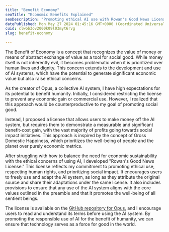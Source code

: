 ```yaml
---
title: "Benefit Economy"
seoTitle: "Economic Benefits Explained"
seoDescription: "Promoting ethical AI use with Rowan's Good News License to balance economic sustainability and social impact for the benefit of humanity"
datePublished: Mon May 27 2024 01:45:16 GMT+0000 (Coordinated Universal Time)
cuid: clwob3ov2000k09l03myt6rvg
slug: benefit-economy

---
```


The Benefit of Economy is a concept that recognizes the value of money or means of abstract exchange of value as a tool for social good. While money itself is not inherently evil, it becomes problematic when it is prioritized over human lives and dignity. This concern extends to the development and use of AI systems, which have the potential to generate significant economic value but also raise ethical concerns.

As the creator of Opus, a collective AI system, I have high expectations for its potential to benefit humanity. Initially, I considered restricting the license to prevent any economic gain or commercial use. However, I realized that this approach would be counterproductive to my goal of promoting social good.

Instead, I proposed a license that allows users to make money off the AI system, but requires them to demonstrate a measurable and significant benefit-cost gain, with the vast majority of profits going towards social impact initiatives. This approach is inspired by the concept of Gross Domestic Happiness, which prioritizes the well-being of people and the planet over purely economic metrics.

After struggling with how to balance the need for economic sustainability with the ethical concerns of using AI, I developed "Rowan's Good News License." This license reflects my commitment to promoting ethical use, respecting human rights, and prioritizing social impact. It encourages users to freely use and adapt the AI system, as long as they attribute the original source and share their adaptations under the same license. It also includes provisions to ensure that any use of the AI system aligns with the core values outlined in the preamble and that it promotes the well-being of all sentient beings.

The license is available on the [GitHub repository for Opus](https://github.com/Q8ai/opus), and I encourage users to read and understand its terms before using the AI system. By promoting the responsible use of AI for the benefit of humanity, we can ensure that technology serves as a force for good in the world.